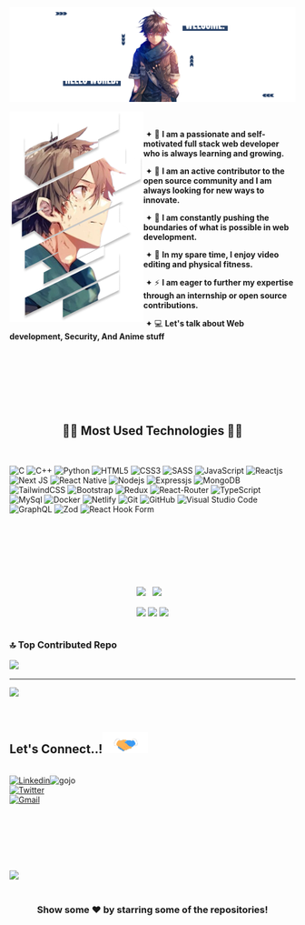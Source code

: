 <img src="./assets/images/herobanner.png">

<br>

<div>
 <div>
  <img src="./assets/images/haruhiro.png" align="left">
  <p align="right">

   &nbsp;
    
   &nbsp;&#10022; 🔭 **I am a passionate and self-motivated full stack web developer who is always learning and growing.**

   &nbsp;&#10022; 👯 **I am an active contributor to the open source community and I am always looking for new ways to innovate.**

   &nbsp;&#10022; 🌱 **I am constantly pushing the boundaries of what is possible in web development.**

   &nbsp;&#10022; 💬 **In my spare time, I enjoy video editing and physical fitness.**

   &nbsp;&#10022; ⚡ **I am eager to further my expertise through an internship or open source contributions.**
   
   &nbsp;&#10022; 💻 **Let's talk about Web development, Security, And Anime stuff**
   
  </p>
 </div>
</div>

<br><br><br><br><br><br>
<h2 align="center">🧑‍💻 Most Used Technologies 🧑‍💻</h2>
<br>
<p align="center">
 
   ![C](https://img.shields.io/badge/C%20-%232370ED.svg?style=for-the-badge&logo=c&logoColor=white)
![C++](https://img.shields.io/badge/C++%20-%2300599C.svg?style=for-the-badge&logo=c%2B%2B&logoColor=white)
![Python](https://img.shields.io/badge/Python-14354C?style=for-the-badge&logo=python&logoColor=white)
   ![HTML5](https://img.shields.io/badge/HTML5%20-%23E34F26.svg?style=for-the-badge&logo=html5&logoColor=white)
   ![CSS3](https://img.shields.io/badge/CSS%20-%231572B6.svg?style=for-the-badge&logo=css3&logoColor=white)
   ![SASS](https://img.shields.io/badge/Sass-CC6699?style=for-the-badge&logo=sass&logoColor=white)
   ![JavaScript](https://img.shields.io/badge/JavaScript%20-%23F7DF1E.svg?style=for-the-badge&logo=javascript&logoColor=black)
   ![Reactjs](https://img.shields.io/badge/React-20232A?style=for-the-badge&logo=react&logoColor=61DAFB)
   ![Next JS](https://img.shields.io/badge/Next-black?style=for-the-badge&logo=next.js&logoColor=white)
   ![React Native](https://img.shields.io/badge/react_native-%2320232a.svg?style=for-the-badge&logo=react&logoColor=%2361DAFB)
   ![Nodejs](https://img.shields.io/badge/Node.js-43853D?style=for-the-badge&logo=node.js&logoColor=white)
   ![Expressjs](https://img.shields.io/badge/Express.js-404D59?style=for-the-badge)
   ![MongoDB](https://img.shields.io/badge/MongoDB-4EA94B?style=for-the-badge&logo=mongodb&logoColor=white)
   ![TailwindCSS](https://img.shields.io/badge/Tailwind_CSS-38B2AC?style=for-the-badge&logo=tailwind-css&logoColor=white)
   ![Bootstrap](https://img.shields.io/badge/Bootstrap-563D7C?style=for-the-badge&logo=bootstrap&logoColor=white)
   ![Redux](https://img.shields.io/badge/Redux-593D88?style=for-the-badge&logo=redux&logoColor=white)
   ![React-Router](https://img.shields.io/badge/React_Router-CA4245?style=for-the-badge&logo=react-router&logoColor=white)
   ![TypeScript](https://img.shields.io/badge/TypeScript-007ACC?style=for-the-badge&logo=typescript&logoColor=white)
   ![MySql](https://img.shields.io/badge/MySQL-00000F?style=for-the-badge&logo=mysql&logoColor=white)
   ![Docker](https://img.shields.io/badge/docker-%230db7ed.svg?style=for-the-badge&logo=docker&logoColor=white)
    ![Netlify](https://img.shields.io/badge/Netlify-00C7B7?style=for-the-badge&logo=netlify&logoColor=white)
    ![Git](https://img.shields.io/badge/git-%23F05033.svg?style=for-the-badge&logo=git&logoColor=white)
    ![GitHub](https://img.shields.io/badge/github-%23121011.svg?style=for-the-badge&logo=github&logoColor=white)
    ![Visual Studio Code](https://img.shields.io/badge/Visual%20Studio%20Code-0078d7.svg?style=for-the-badge&logo=visual-studio-code&logoColor=white)
    ![GraphQL](https://img.shields.io/badge/-GraphQL-E10098?style=for-the-badge&logo=graphql&logoColor=white)
    ![Zod](https://img.shields.io/badge/React%20Hook%20Form-EC5990.svg?style=for-the-badge&logo=React-Hook-Form&logoColor=white)
    ![React Hook Form](https://img.shields.io/badge/Zod-3E67B1.svg?style=for-the-badge&logo=Zod&logoColor=white)
</p>
<h2></h2>
<br><br><br><br><br>

<div style="width: 100% ; display:flex; justify-content: center; align-items:center;"  markdown="1">
 
![](http://github-profile-summary-cards.vercel.app/api/cards/profile-details?username=M-A-N-I-K&theme=blue_green) 
  &nbsp; ![](https://github-readme-streak-stats.herokuapp.com/?user=M-A-N-I-K&theme=blue_green&hide_border=false)<br/>
<br/>
![](http://github-profile-summary-cards.vercel.app/api/cards/stats?username=M-A-N-I-K&theme=blue_green) 
![](http://github-profile-summary-cards.vercel.app/api/cards/most-commit-language?username=M-A-N-I-K&theme=blue_green) 
![](http://github-profile-summary-cards.vercel.app/api/cards/repos-per-language?username=M-A-N-I-K&theme=blue_green) 

</div>

### 🔝 Top Contributed Repo
![](https://github-contributor-stats.vercel.app/api?username=M-A-N-I-K&limit=5&theme=tokyonight&combine_all_yearly_contributions=true)

---
[![](https://visitcount.itsvg.in/api?id=M-A-N-I-K&icon=0&color=0)](https://visitcount.itsvg.in)

<br>

## <b> Let's Connect..!</b><img src="https://github.com/0xAbdulKhalid/0xAbdulKhalid/raw/main/assets/mdImages/handshake.gif" width ="80">
<br>


<div style="display: flex; align-items: flex-start;">
  <div  markdown="1">
    <ul style="list-style-type: none; padding: 0; margin: 0;">
      <li>
        <a href="https://linkedin.com/in/manik-dingra">
          <img src="https://img.shields.io/badge/linkedin:manik_dingra-%2300acee.svg?color=405DE6&style=for-the-badge&logo=linkedin&logoColor=white" alt="Linkedin"/>
        </a>
      </li>
      <li>
        <a href="https://twitter.com/manik_dingra">
          <img src="https://img.shields.io/badge/twitter:manik_dingra-%2300acee.svg?color=1DA1F2&style=for-the-badge&logo=twitter&logoColor=white" alt="Twitter"/>
        </a>
      </li>
      <li>
        <a href="mailto:manikdhingra0582@gmail.com">
          <img src="https://img.shields.io/badge/gmail:manikdhingra0582-%23EA4335.svg?style=for-the-badge&logo=gmail&logoColor=white" alt="Gmail"/>
        </a>
      </li>
    </ul>
  </div>
 <div markdown="1">
  
   <img width="150px" height="150px" src="https://camo.githubusercontent.com/ca1b7d0350e9b7e60f2d2d66856984aa6fed01340cdb812cb0fee914f6f84d45/68747470733a2f2f6d656469612e67697068792e636f6d2f6d656469612f416c3958697445497747674c5539794d66532f67697068792e676966" alt="gojo" align="right"/>
  
 </div>
</div>

<br>
<img src="https://user-images.githubusercontent.com/73097560/115834477-dbab4500-a447-11eb-908a-139a6edaec5c.gif">
<br>

#

<div align="center">

### Show some ❤️ by starring some of the repositories!

</div>




